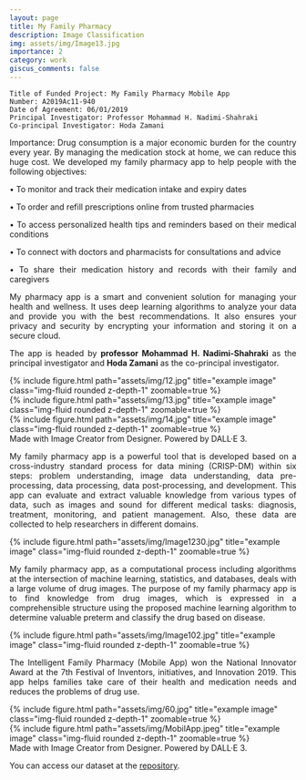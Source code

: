 ```yaml
---
layout: page
title: My Family Pharmacy
description: Image Classification
img: assets/img/Image13.jpg
importance: 2
category: work
giscus_comments: false
---
```


    Title of Funded Project: My Family Pharmacy Mobile App
    Number: A2019Ac11-940
    Date of Agreement: 06/01/2019
    Principal Investigator: Professor Mohammad H. Nadimi-Shahraki
    Co-principal Investigator: Hoda Zamani 


<p align="justify">Importance: Drug consumption is a major economic burden for the country every year. By managing the medication stock at home, we can reduce this huge cost. We developed my family pharmacy app to help people with the following objectives:</p>
<p align="justify">•  To monitor and track their medication intake and expiry dates</p>
<p align="justify">•  To order and refill prescriptions online from trusted pharmacies</p>
<p align="justify">•  To access personalized health tips and reminders based on their medical conditions</p>
<p align="justify">•  To connect with doctors and pharmacists for consultations and advice</p>
<p align="justify">•  To share their medication history and records with their family and caregivers</p>
<p align="justify">My pharmacy app is a smart and convenient solution for managing your health and wellness. It uses deep learning algorithms to analyze your data and provide you with the best recommendations. It also ensures your privacy and security by encrypting your information and storing it on a secure cloud.

<p align="justify">The app is headed by <b>professor Mohammad H. Nadimi-Shahraki</b> as the principal investigator and <b>Hoda Zamani</b> as the co-principal investigator.</p>

<div class="row">
    <div class="col-sm mt-3 mt-md-0">
        {% include figure.html path="assets/img/12.jpg" title="example image" class="img-fluid rounded z-depth-1" zoomable=true %}
    </div>
    <div class="col-sm mt-3 mt-md-0">
        {% include figure.html path="assets/img/13.jpg" title="example image" class="img-fluid rounded z-depth-1" zoomable=true %}
    </div>
    <div class="col-sm mt-3 mt-md-0">
        {% include figure.html path="assets/img/14.jpg" title="example image" class="img-fluid rounded z-depth-1" zoomable=true %}
    </div>
</div>

<div class="caption">
    Made with Image Creator from Designer. Powered by DALL·E 3.
</div>


<p align="justify">My family pharmacy app is a powerful tool that is developed based on a cross-industry standard process for data mining (CRISP-DM) within six steps: problem understanding, image data understanding, data pre-processing, data processing, data post-processing, and development. This app can evaluate and extract valuable knowledge from various types of data, such as images and sound for different medical tasks: diagnosis, treatment, monitoring, and patient management. Also, these data are collected to help researchers in different domains.

<div class="row">
    <div class="col-sm mt-3 mt-md-0">
        {% include figure.html path="assets/img/Image1230.jpg" title="example image" class="img-fluid rounded z-depth-1" zoomable=true %}
    </div>
</div>
<div class="caption">
     
</div>

<p align="justify">My family pharmacy app, as a computational process including algorithms at the intersection of machine learning, statistics, and databases, deals with a large volume of drug images. The purpose of my family pharmacy app is to find knowledge from drug images, which is expressed in a comprehensible structure using the proposed machine learning algorithm to determine valuable preterm and classify the drug based on disease.</p>


<div class="row">
    <div class="col-sm mt-3 mt-md-0">
        {% include figure.html path="assets/img/Image102.jpg" title="example image" class="img-fluid rounded z-depth-1" zoomable=true %}
    </div>
</div>
<div class="caption">
    
</div>

<p align="justify">The Intelligent Family Pharmacy (Mobile App) won the National Innovator Award at the 7th Festival of Inventors, initiatives, and Innovation 2019. This app helps families take care of their health and medication needs and reduces the problems of drug use.</p>

<div class="row justify-content-sm-center">
    <div class="col-sm-8 mt-3 mt-md-0">
        {% include figure.html path="assets/img/60.jpg" title="example image" class="img-fluid rounded z-depth-1" zoomable=true %}
    </div>
    <div class="col-sm-4 mt-3 mt-md-0">
        {% include figure.html path="assets/img/MobilApp.jpeg" title="example image" class="img-fluid rounded z-depth-1" zoomable=true %}
    </div>
</div>

<div class="caption">
    Made with Image Creator from Designer. Powered by DALL·E 3.
</div>

<p align="justify"> You can access our dataset at the <a href="https://hodazamani.github.io/repositories">repository</a>.</p>

